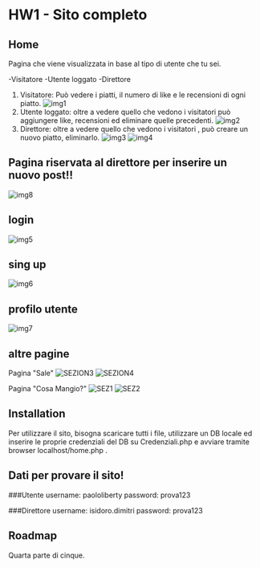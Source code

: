 # HW1 - Sito completo

## Home
Pagina che viene visualizzata in base al tipo di utente che tu sei.

-Visitatore
-Utente loggato
-Direttore

1) Visitatore: Può vedere i piatti, il numero di like e le recensioni di ogni piatto.
  ![img1](https://user-images.githubusercontent.com/79881013/119350220-59f54400-bc9f-11eb-90a4-d238da26f77e.PNG)
2) Utente loggato: oltre a vedere quello che vedono i visitatori può aggiungere like, recensioni ed eliminare quelle precedenti.
  ![img2](https://user-images.githubusercontent.com/79881013/119350474-ae002880-bc9f-11eb-8de5-d34063c107eb.PNG)
3) Direttore: oltre a vedere quello che vedono i visitatori , può creare un nuovo piatto, eliminarlo.
  ![img3](https://user-images.githubusercontent.com/79881013/119350886-223acc00-bca0-11eb-81ff-ab9a93a93f66.PNG)
  ![img4](https://user-images.githubusercontent.com/79881013/119350900-249d2600-bca0-11eb-9049-6cd13bbbb2fb.PNG)

## Pagina riservata al direttore per inserire un nuovo post!!
  ![img8](https://user-images.githubusercontent.com/79881013/119352168-a2adfc80-bca1-11eb-952d-ab3743dacd79.PNG)

## login

  ![img5](https://user-images.githubusercontent.com/79881013/119351341-aab96c80-bca0-11eb-8e9e-2651f7bc1cc9.PNG)



## sing up
  
  ![img6](https://user-images.githubusercontent.com/79881013/119351393-b5740180-bca0-11eb-8588-c6d39163b7bf.PNG)

## profilo utente

  ![img7](https://user-images.githubusercontent.com/79881013/119351525-da687480-bca0-11eb-957a-1eda9f867dca.PNG)

## altre pagine
Pagina "Sale"
![SEZION3](https://user-images.githubusercontent.com/79881013/116103775-33e48000-a6b0-11eb-814a-480a98a974fe.PNG)
![SEZION4](https://user-images.githubusercontent.com/79881013/116103833-3e9f1500-a6b0-11eb-9cff-1978e063a0fb.PNG)

Pagina "Cosa Mangio?"
![SEZ1](https://user-images.githubusercontent.com/79881013/116103956-5aa2b680-a6b0-11eb-9974-becd6d86e01b.PNG)
![SEZ2](https://user-images.githubusercontent.com/79881013/116103965-5c6c7a00-a6b0-11eb-8637-03a5a4a0b9f1.PNG)


## Installation

Per utilizzare il sito, bisogna scaricare tutti i file, utilizzare un DB locale ed inserire le proprie credenziali del DB su Credenziali.php e avviare tramite browser localhost/home.php .
## Dati per provare il sito!

###Utente
username: paololiberty
password: prova123

###Direttore
username: isidoro.dimitri
password: prova123

## Roadmap
Quarta parte di cinque.
